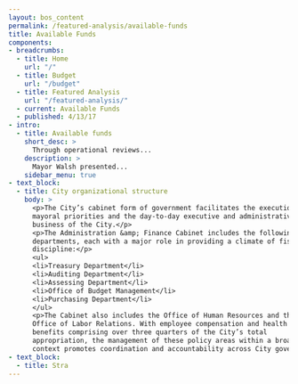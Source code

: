 ```yaml
---
layout: bos_content
permalink: /featured-analysis/available-funds
title: Available Funds
components:
- breadcrumbs:
  - title: Home
    url: "/"
  - title: Budget
    url: "/budget"
  - title: Featured Analysis
    url: "/featured-analysis/"
  - current: Available Funds
  - published: 4/13/17
- intro:
  - title: Available funds
    short_desc: >
      Through operational reviews...
    description: >
      Mayor Walsh presented...
    sidebar_menu: true    
- text_block:
  - title: City organizational structure
    body: >
      <p>The City’s cabinet form of government facilitates the execution of 
      mayoral priorities and the day-to-day executive and administrative 
      business of the City.</p>
      <p>The Administration &amp; Finance Cabinet includes the following 
      departments, each with a major role in providing a climate of fiscal 
      discipline:</p>
      <ul>
      <li>Treasury Department</li>
      <li>Auditing Department</li>
      <li>Assessing Department</li>
      <li>Office of Budget Management</li>
      <li>Purchasing Department</li>
      </ul>
      <p>The Cabinet also includes the Office of Human Resources and the 
      Office of Labor Relations. With employee compensation and health 
      benefits comprising over three quarters of the City’s total 
      appropriation, the management of these policy areas within a broader 
      context promotes coordination and accountability across City government.</p>
- text_block:
  - title: Stra
---
```

